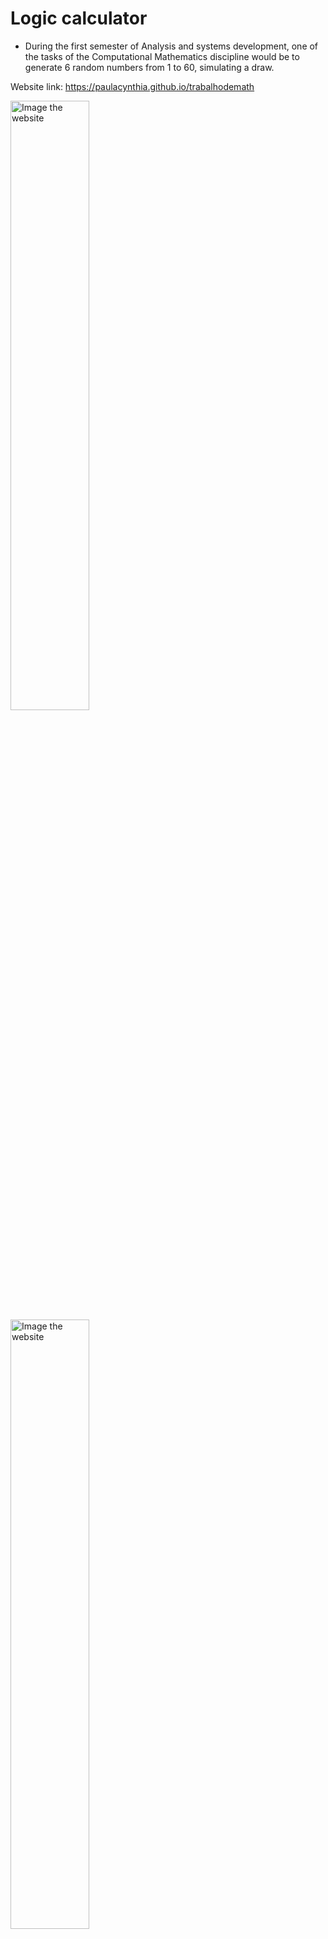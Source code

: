 # Logic calculator

- During the first semester of Analysis and systems development, one of the tasks of the Computational Mathematics discipline would be to generate 6 random numbers from 1 to 60, simulating a draw.

Website link: https://paulacynthia.github.io/trabalhodemath

<img src="https://user-images.githubusercontent.com/83621438/221420279-afe65b37-4a6d-41ff-bdc3-5acf5b045003.png" alt="Image the website" width="50%"/>
<img src="https://user-images.githubusercontent.com/83621438/221420302-f955e0cf-8385-408e-99be-5e15d9ab9d94.png" alt="Image the website" width="50%"/>
